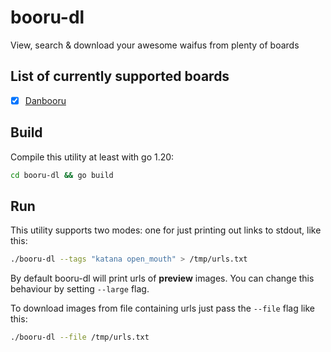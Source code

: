 # booru-dl
View, search &amp; download your awesome waifus from plenty of boards

## List of currently supported boards

- [x] [Danbooru](https://danbooru.donmai.us)

## Build
Compile this utility at least with go 1.20:

```bash
cd booru-dl && go build
```

## Run
This utility supports two modes: one for just printing out links to stdout, like this:

```bash
./booru-dl --tags "katana open_mouth" > /tmp/urls.txt
```
By default booru-dl will print urls of **preview** images. You can change this behaviour by setting `--large` flag.

To download images from file containing urls just pass the `--file` flag like this:
```bash
./booru-dl --file /tmp/urls.txt
```
